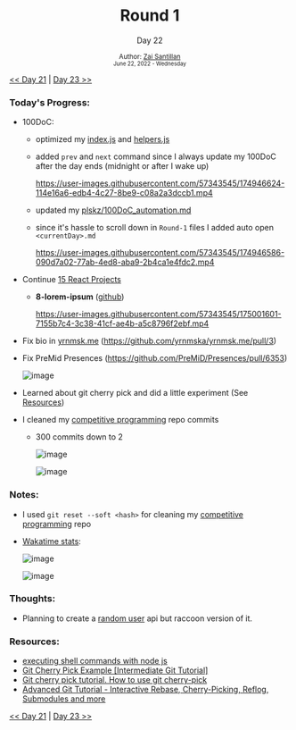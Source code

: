<div align="center">
  <h1>Round 1</h1>
  <p>Day 22</p>
  <sub>
    Author: <a href="https://github.com/plskz" target="_blank">Zai Santillan</a>
    <br>
    <small>June 22, 2022 - Wednesday</small>
  </sub>
</div>

[<< Day 21](day021.md) | [Day 23 >>](day023.md)

### Today's Progress:

- 100DoC:

  - optimized my [index.js](https://gist.github.com/plskz/b85fe24aebc16732f9749726b97dafdb#file-index-js) and [helpers.js](https://gist.github.com/plskz/b85fe24aebc16732f9749726b97dafdb#file-helpers-js)
  - added `prev` and `next` command since I always update my 100DoC after the day ends (midnight or after I wake up)

    https://user-images.githubusercontent.com/57343545/174946624-114e16a6-edb4-4c27-8be9-c08a2a3dccb1.mp4

  - updated my [plskz/100DoC_automation.md](https://gist.github.com/plskz/b85fe24aebc16732f9749726b97dafdb)

  - since it's hassle to scroll down in `Round-1` files I added auto open `<currentDay>.md`

    https://user-images.githubusercontent.com/57343545/174946586-090d7a02-77ab-4ed8-aba9-2b4ca1e4fdc2.mp4

- Continue [15 React Projects](https://youtu.be/a_7Z7C_JCyo)

  - **8-lorem-ipsum** ([github](https://github.com/plskz/react-projects))

    https://user-images.githubusercontent.com/57343545/175001601-7155b7c4-3c38-41cf-ae4b-a5c8796f2ebf.mp4

- Fix bio in [yrnmsk.me](https://yrnmsk.me) (https://github.com/yrnmska/yrnmsk.me/pull/3)

- Fix PreMid Presences (https://github.com/PreMiD/Presences/pull/6353)

  ![image](https://user-images.githubusercontent.com/57343545/175100084-c6dc2ef3-856e-4274-a334-fe0659680df8.png)

- Learned about git cherry pick and did a little experiment (See [Resources](#resources))

- I cleaned my [competitive programming](https://github.com/plskz/competitive-programming) repo commits

  - 300 commits down to 2

    ![image](https://user-images.githubusercontent.com/57343545/175100627-660399cf-c021-4ac7-aac5-9349075a3c82.png)

    ![image](https://user-images.githubusercontent.com/57343545/175100900-d0f189cb-92a2-4664-acf8-ac1d97aa15be.png)

### Notes:

- I used `git reset --soft <hash>` for cleaning my [competitive programming](https://github.com/plskz/competitive-programming) repo
- [Wakatime stats](https://wakatime.com/@plskz):

  ![image](https://user-images.githubusercontent.com/57343545/175102543-fa977bc2-a2b1-4b47-a048-35a00e8b4c27.png)

  ![image](https://user-images.githubusercontent.com/57343545/175101963-3af657f6-f23b-40d0-b76c-8847023adc08.png)

### Thoughts:

- Planning to create a [random user](https://randomuser.me) api but raccoon version of it.

### Resources:

- [executing shell commands with node js](https://stackabuse.com/executing-shell-commands-with-node-js/)
- [Git Cherry Pick Example [Intermediate Git Tutorial]](https://youtu.be/WkCnqBhCy4o)
- [Git cherry pick tutorial. How to use git cherry-pick](https://youtu.be/wIY824wWpu4)
- [Advanced Git Tutorial - Interactive Rebase, Cherry-Picking, Reflog, Submodules and more](https://youtu.be/qsTthZi23VE)

[<< Day 21](day021.md) | [Day 23 >>](day023.md)
